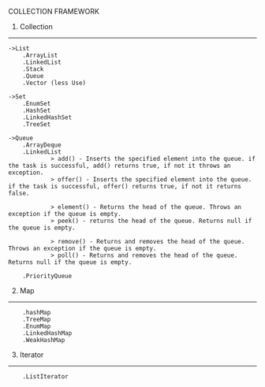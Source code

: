 COLLECTION FRAMEWORK

1. Collection
------------
	->List
		.ArrayList
		.LinkedList
		.Stack
		.Queue
		.Vector (less Use)
		
	->Set
		.EnumSet
		.HashSet
		.LinkedHashSet
		.TreeSet
	
	->Queue
		.ArrayDeque
		.LinkedList
				> add() - Inserts the specified element into the queue. if the task is successful, add() returns true, if not it throws an exception.
				> offer() - Inserts the specified element into the queue. if the task is successful, offer() returns true, if not it returns false.
				
				> element() - Returns the head of the queue. Throws an exception if the queue is empty.
				> peek() - returns the head of the queue. Returns null if the queue is empty.
				
				> remove() - Returns and removes the head of the queue. Throws an exception if the queue is empty.
				> poll() - Returns and removes the head of the queue. Returns null if the queue is empty.
		
		.PriorityQueue
		
2. Map
-------
		.hashMap
		.TreeMap
		.EnumMap
		.LinkedHashMap
		.WeakHashMap
		
3. Iterator
------------
		.ListIterator
		
		
		

